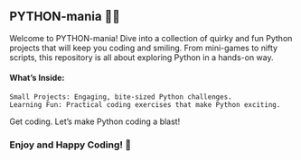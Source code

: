 ## PYTHON-mania 🐍🚀

Welcome to PYTHON-mania! Dive into a collection of quirky and fun Python projects that will keep you coding and smiling. From mini-games to nifty scripts, this repository is all about exploring Python in a hands-on way.
#### What’s Inside:

    Small Projects: Engaging, bite-sized Python challenges.
    Learning Fun: Practical coding exercises that make Python exciting.

Get coding. Let’s make Python coding a blast!
### Enjoy and Happy Coding! 🎉
